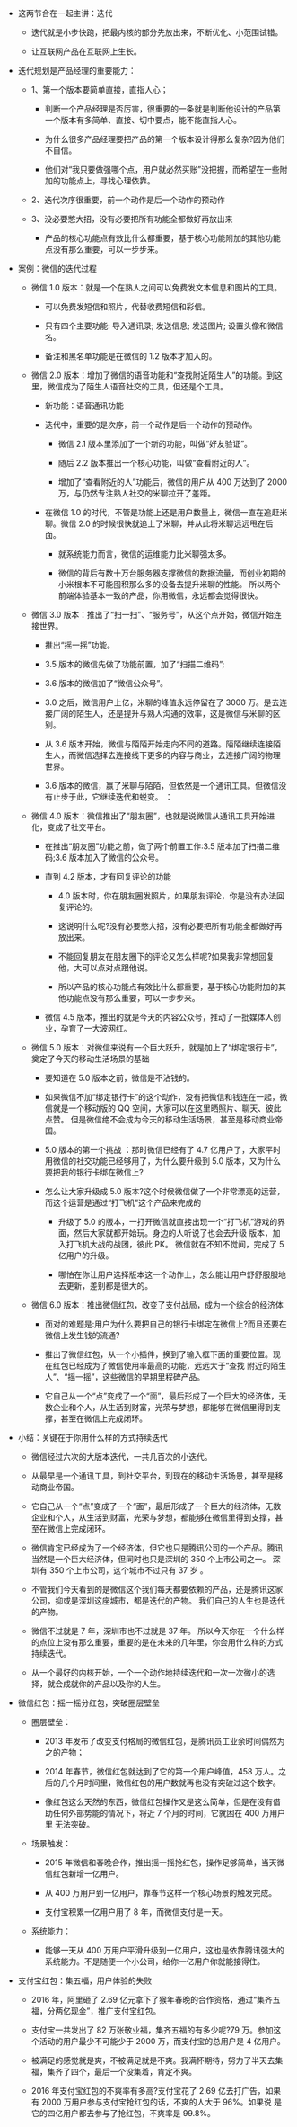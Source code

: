 - 这两节合在一起主讲：迭代

  - 迭代就是小步快跑，把最内核的部分先放出来，不断优化、小范围试错。

  - 让互联网产品在互联网上生长。

- 迭代规划是产品经理的重要能力：

  - 1、第一个版本要简单直接，直指人心；

    - 判断一个产品经理是否厉害，很重要的一条就是判断他设计的产品第一个版本有多简单、直接、切中要点，能不能直指人心。

    - 为什么很多产品经理要把产品的第一个版本设计得那么复杂?因为他们不自信。

    - 他们对“我只要做强哪个点，用户就必然买账”没把握，而希望在一些附加的功能点上，寻找心理依靠。

  - 2、迭代次序很重要，前一个动作是后一个动作的预动作

  - 3、没必要憋大招，没有必要把所有功能全都做好再放出来

    - 产品的核心功能点有效比什么都重要，基于核心功能附加的其他功能点没有那么重要，可以一步步来。

- 案例：微信的迭代过程

  - 微信 1.0 版本：就是一个在熟人之间可以免费发文本信息和图片的工具。

    - 可以免费发短信和照片，代替收费短信和彩信。

    - 只有四个主要功能: 导入通讯录; 发送信息; 发送图片; 设置头像和微信名。

    - 备注和黑名单功能是在微信的 1.2 版本才加入的。

  - 微信 2.0 版本：增加了微信的语音功能和“查找附近陌生人”的功能。到这里，微信成为了陌生人语音社交的工具，但还是个工具。

    - 新功能：语音通讯功能

    - 迭代中，重要的是次序，前一个动作是后一个动作的预动作。

      - 微信 2.1 版本里添加了一个新的功能，叫做“好友验证”。

      - 随后 2.2 版本推出一个核心功能，叫做“查看附近的人”。

      - 增加了“查看附近的人”功能后，微信的用户从 400 万达到了 2000 万，与仍然专注熟人社交的米聊拉开了差距。

    - 在微信 1.0 的时代，不管是功能上还是用户数量上，微信一直在追赶米聊。微信 2.0 的时候很快就追上了米聊，并从此将米聊远远甩在后面。

      - 就系统能力而言，微信的运维能力比米聊强太多。

      - 微信的背后有数十万台服务器支撑微信的数据流量，而创业初期的小米根本不可能囤积那么多的设备去提升米聊的性能。 所以两个前端体验基本一致的产品，你用微信，永远都会觉得很快。

  - 微信 3.0 版本：推出了“扫一扫”、“服务号”，从这个点开始，微信开始连接世界。

    - 推出“摇一摇”功能。

    - 3.5 版本的微信先做了功能前置，加了“扫描二维码”;

    - 3.6 版本的微信加了“微信公众号”。

    - 3.0 之后，微信用户上亿，米聊的峰值永远停留在了 3000 万。是去连接广阔的陌生人，还是提升与熟人沟通的效率，这是微信与米聊的区别。

    - 从 3.6 版本开始，微信与陌陌开始走向不同的道路。陌陌继续连接陌生人，而微信选择去连接线下更多的内容与商业，去连接广阔的物理世界。

    - 3.6 版本的微信，赢了米聊与陌陌，但依然是一个通讯工具。但微信没有止步于此，它继续迭代和蜕变。 ：

  - 微信 4.0 版本：微信推出了“朋友圈”，也就是说微信从通讯工具开始进化，变成了社交平台。

    - 在推出“朋友圈”功能之前，做了两个前置工作:3.5 版本加了扫描二维码;3.6 版本加入了微信的公众号。

    - 直到 4.2 版本，才有回复评论的功能

      - 4.0 版本时，你在朋友圈发照片，如果朋友评论，你是没有办法回复评论的。

      - 这说明什么呢?没有必要憋大招，没有必要把所有功能全都做好再放出来。

      - 不能回复朋友在朋友圈下的评论又怎么样呢?如果我非常想回复他，大可以点对点跟他说。

      - 所以产品的核心功能点有效比什么都重要，基于核心功能附加的其他功能点没有那么重要，可以一步步来。

    - 微信 4.5 版本，推出的就是今天的内容公众号，推动了一批媒体人创业，孕育了一大波网红。

  - 微信 5.0 版本：对微信来说有一个巨大跃升，就是加上了“绑定银行卡”，奠定了今天的移动生活场景的基础

    - 要知道在 5.0 版本之前，微信是不沾钱的。

    - 如果微信不加“绑定银行卡”的这个动作，没有把微信和钱连在一起，微信就是一个移动版的 QQ 空间，大家可以在这里晒照片、聊天、彼此点赞。 但是微信绝不会成为今天的移动生活场景，甚至是移动商业帝国。

    - 5.0 版本的第一个挑战 ：那时微信已经有了 4.7 亿用户了，大家平时用微信的社交功能已经够用了，为什么要升级到 5.0 版本，又为什么要把我的银行卡绑在微信上?

    - 怎么让大家升级成 5.0 版本?这个时候微信做了一个非常漂亮的运营，而这个运营是通过“打飞机”这个产品来完成的

      - 升级了 5.0 的版本，一打开微信就直接出现一个“打飞机”游戏的界面，然后大家就都开始玩。身边的人听说了也会去升级 版本，加入打飞机大战的战团，彼此 PK。 微信就在不知不觉间，完成了 5 亿用户的升级。

      - 哪怕在你让用户选择版本这一个动作上，怎么能让用户舒舒服服地去更新，差别都是很大的。

  - 微信 6.0 版本：推出微信红包，改变了支付战局，成为一个综合的经济体

    - 面对的难题是:用户为什么要把自己的银行卡绑定在微信上?而且还要在微信上发生钱的流通?

    - 推出了微信红包，从一个小插件，换到了输入框下面的重要位置。现在红包已经成为了微信使用率最高的功能，远远大于“查找 附近的陌生人”、“摇一摇”，这些微信的早期里程碑产品。

    - 它自己从一个“点”变成了一个“面”，最后形成了一个巨大的经济体，无数企业和个人，从生活到财富，光荣与梦想，都能够在微信里得到支撑，甚至在微信上完成闭环。

- 小结：关键在于你用什么样的方式持续迭代

  - 微信经过六次的大版本迭代，一共几百次的小迭代。

  - 从最早是一个通讯工具，到社交平台，到现在的移动生活场景，甚至是移动商业帝国。

  - 它自己从一个“点”变成了一个“面”，最后形成了一个巨大的经济体，无数企业和个人，从生活到财富，光荣与梦想，都能够在微信里得到支撑，甚至在微信上完成闭环。

  - 微信肯定已经成为了一个经济体，但它也只是腾讯公司的一个产品。腾讯当然是一个巨大经济体，但同时也只是深圳的 350 个上市公司之一。 深圳有 350 个上市公司，这个城市不过只有 37 岁 。

  - 不管我们今天看到的是微信这个我们每天都要依赖的产品，还是腾讯这家公司，抑或是深圳这座城市，都是迭代的产物。 我们自己的人生也是迭代的产物。

  - 微信不过就是 7 年，深圳市也不过就是 37 年。 所以今天你在一个什么样的点位上没有那么重要，重要的是在未来的几年里，你会用什么样的方式持续迭代。

  - 从一个最好的内核开始，一个一个动作地持续迭代和一次一次微小的选择，就会成就你的产品以及你的人生。

- 微信红包：摇一摇分红包，突破圈层壁垒

  - 圈层壁垒：

    - 2013 年发布了改变支付格局的微信红包，是腾讯员工业余时间偶然为之的产物；

    - 2014 年春节，微信红包就达到了它的第一个用户峰值，458 万人。之后的几个月时间里，微信红包的用户数就再也没有突破过这个数字。

    - 像红包这么天然的东西，微信红包操作又是这么简单，但是在没有借助任何外部势能的情况下，将近 7 个月的时间，它就困在 400 万用户里 无法突破。

  - 场景触发：

    - 2015 年微信和春晚合作，推出摇一摇抢红包，操作足够简单，当天微信红包新增一亿用户。

    - 从 400 万用户到一亿用户，靠春节这样一个核心场景的触发完成。

    - 支付宝积累一亿用户用了 8 年，而微信支付是一天。

  - 系统能力：

    - 能够一天从 400 万用户平滑升级到一亿用户，这也是依靠腾讯强大的系统能力。不是随便一个小公司，给你一亿用户你就能接得住。

- 支付宝红包：集五福，用户体验的失败

  - 2016 年，阿里砸了 2.69 亿元拿下了猴年春晚的合作资格，通过“集齐五福，分两亿现金”，推广支付宝红包。

  - 支付宝一共发出了 82 万张敬业福，集齐五福的有多少呢?79 万。参加这个活动的用户最少不可能少于 2000 万，而支付宝的总用户是 4 亿用户。

  - 被满足的感觉就是爽，不被满足就是不爽。我满怀期待，努力了半天去集福，集齐了四个，最后一个没集着，肯定不爽。

  - 2016 年支付宝红包的不爽率有多高?支付宝花了 2.69 亿去打广告，如果有 2000 万用户参与支付宝抢红包的话，不爽的人大于 96%。如果说 是它的四亿用户都去参与了抢红包，不爽率是 99.8%。
